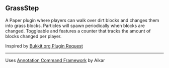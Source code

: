 ## GrassStep
A Paper plugin where players can walk over dirt blocks and changes them into grass blocks. Particles will spawn periodically when blocks are changed. Toggleable and features a counter that tracks the amount of blocks changed per player.

Inspired by [Bukkit.org Plugin Request](https://bukkit.org/threads/grass-step-plugin.483177)
***
Uses [Annotation Command Framework](https://github.com/aikar/commands) by Aikar


